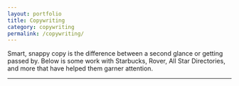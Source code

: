 ```yaml
---
layout: portfolio
title: Copywriting
category: copywriting
permalink: /copywriting/
---
```

<!-- ALL CONTENT WILL GO ABOVE PORTOLIO PIECES -->
<div class="description">
  <p>Smart, snappy copy is the difference between a second glance or getting passed by. Below is some work with Starbucks, Rover, All Star Directories, and more that have helped them garner attention.</p>
</div>
<hr class="decorative" />

<!-- PIECES will automatically load from here according to "category" name -->